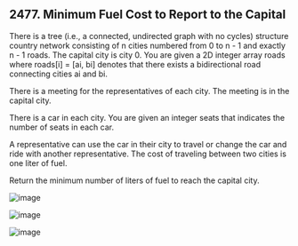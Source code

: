 ## 2477. Minimum Fuel Cost to Report to the Capital

There is a tree (i.e., a connected, undirected graph with no cycles) structure country network consisting of n cities numbered from 0 to n - 1 and exactly n - 1 roads. The capital city is city 0. You are given a 2D integer array roads where roads[i] = [ai, bi] denotes that there exists a bidirectional road connecting cities ai and bi.

There is a meeting for the representatives of each city. The meeting is in the capital city.

There is a car in each city. You are given an integer seats that indicates the number of seats in each car.

A representative can use the car in their city to travel or change the car and ride with another representative. The cost of traveling between two cities is one liter of fuel.

 Return the minimum number of liters of fuel to reach the capital city.

![image](https://user-images.githubusercontent.com/58635762/218298223-d29e2f24-0d06-4171-b4d2-3f0fa531fa54.png)

![image](https://user-images.githubusercontent.com/58635762/218298232-fe983a38-b2e2-4083-836b-fcd3ca0cd545.png)

![image](https://user-images.githubusercontent.com/58635762/218298242-3203502e-7995-4621-9f26-896b657160f3.png)
